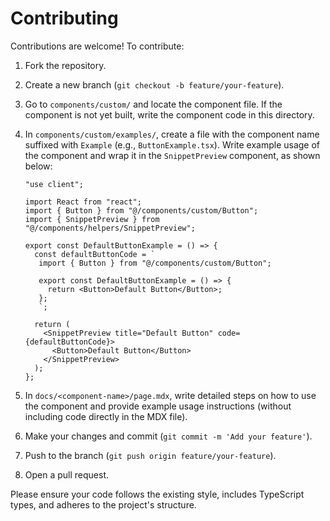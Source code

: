 # Contributing

Contributions are welcome! To contribute:

1. Fork the repository.

2. Create a new branch (`git checkout -b feature/your-feature`).

3. Go to `components/custom/` and locate the component file. If the component is not yet built, write the component code in this directory.

4. In `components/custom/examples/`, create a file with the component name suffixed with `Example` (e.g., `ButtonExample.tsx`). Write example usage of the component and wrap it in the `SnippetPreview` component, as shown below:

   ```tsx
   "use client";

   import React from "react";
   import { Button } from "@/components/custom/Button";
   import { SnippetPreview } from "@/components/helpers/SnippetPreview";

   export const DefaultButtonExample = () => {
     const defaultButtonCode = `
      import { Button } from "@/components/custom/Button";
   
      export const DefaultButtonExample = () => {
        return <Button>Default Button</Button>;
      };
      `;

     return (
       <SnippetPreview title="Default Button" code={defaultButtonCode}>
         <Button>Default Button</Button>
       </SnippetPreview>
     );
   };
   ```

5. In `docs/<component-name>/page.mdx`, write detailed steps on how to use the component and provide example usage instructions (without including code directly in the MDX file).

6. Make your changes and commit (`git commit -m 'Add your feature'`).

7. Push to the branch (`git push origin feature/your-feature`).

8. Open a pull request.

Please ensure your code follows the existing style, includes TypeScript types, and adheres to the project's structure.
